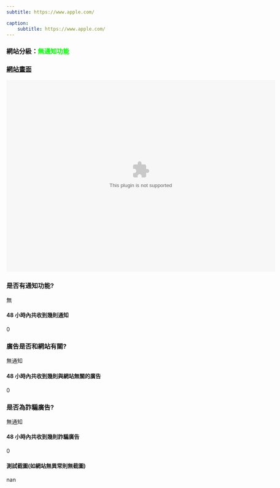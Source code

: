 ```yaml
---
subtitle: https://www.apple.com/

caption:
	subtitle: https://www.apple.com/
---
```


<h3>網站分級：<font color="#00FF00">無通知功能</font></h3>

### [網站畫面](https://www.apple.com/)
<embed src="https://web.archive.org/web/https://www.apple.com/" style="width:700px; height: 500px;">

### 是否有通知功能?
無

#### 48 小時內共收到幾則通知
0

### 廣告是否和網站有關?
無通知

#### 48 小時內共收到幾則與網站無關的廣告
0

### 是否為詐騙廣告?
無通知

#### 48 小時內共收到幾則詐騙廣告
0

#### 測試截圖(如網站無異常則無截圖)
nan

